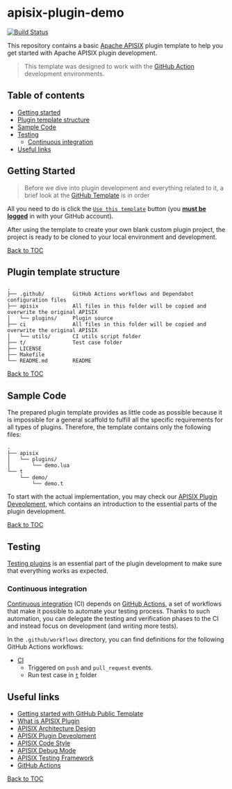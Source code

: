 # apisix-plugin-demo

[![Build Status][badge-action-img]][badge-action-url]

This repository contains a basic [Apache APISIX][apisix] plugin template to help you
get started with Apache APISIX plugin development.

> This template was designed to work with the [GitHub Action][github-actions] development environments.

## Table of contents
- [Getting started](#getting-started)
- [Plugin template structure](#plugin-template-structure)
- [Sample Code](#sample-code)
- [Testing](#testing)
  - [Continuous integration](#continuous-integration)
- [Useful links](#useful-links)

## Getting Started
> Before we dive into plugin development and everything related to it,
> a brief look at the [GitHub Template][github-public-template] is in order

All you need to do is click the [`Use this template`][apisix-plugin-use-template] button (you **<ins>must be logged</ins>** in with your GitHub account).

After using the template to create your own blank custom plugin project, the project is ready to be cloned to your local environment and development.

[Back to TOC][TOC]

## Plugin template structure
```
.
├── .github/         GitHub Actions workflows and Dependabot configuration files
├── apisix           All files in this folder will be copied and overwrite the original APISIX
│   └── plugins/     Plugin source
├── ci               All files in this folder will be copied and overwrite the original APISIX
│   └── utils/       CI utils script folder
├── t/               Test case folder
├── LICENSE
├── Makefile
└── README.md        README
```
[Back to TOC][TOC]

## Sample Code
The prepared plugin template provides as little code as possible because it is impossible for a general scaffold to fulfill all the specific requirements for all types of plugins.
Therefore, the template contains only the following files:

```
.
├── apisix
│   └── plugins/
│       └── demo.lua
└── t
    └── demo/
        └── demo.t      
```

To start with the actual implementation, you may check our [APISIX Plugin Deveolpment][apisix-plugin-develop],
which contains an introduction to the essential parts of the plugin development.

[Back to TOC][TOC]

## Testing
[Testing plugins][apisix-testing-framework] is an essential part of the plugin development to make sure that everything works as expected.

### Continuous integration
[Continuous integration][continuous-integration] (CI) depends on [GitHub Actions][github-actions], a set of workflows that make it possible to automate your testing process.
Thanks to such automation, you can delegate the testing and verification phases to the CI and instead focus on development (and writing more tests).

In the `.github/workflows` directory, you can find definitions for the following GitHub Actions workflows:

- [CI](.github/workflows/ci.yml)
  - Triggered on `push` and `pull_request` events.
  - Run test case in [`t`](t) folder

## Useful links
- [Getting started with GitHub Public Template][github-public-template]
- [What is APISIX Plugin][apisix-plugin]
- [APISIX Architecture Design][apisix-architecture-design]
- [APISIX Plugin Deveolpment][apisix-plugin-develop]
- [APISIX Code Style][apisix-code-style]
- [APISIX Debug Mode][apisix-debug-mode]
- [APISIX Testing Framework][apisix-testing-framework]
- [GitHub Actions][github-actions]

[Back to TOC][TOC]

[TOC]: #table-of-contents

[badge-action-url]: https://github.com/api7/apisix-plugin-template/actions
[badge-action-img]: https://github.com/api7/apisix-plugin-template/actions/workflows/ci.yml/badge.svg

[apisix]: https://github.com/apache/apisix
[apisix-architecture-design]: https://apisix.apache.org/docs/apisix/architecture-design/apisix
[apisix-code-style]: https://github.com/apache/apisix/blob/master/CODE_STYLE.md
[apisix-debug-mode]: https://apisix.apache.org/docs/apisix/architecture-design/debug-mode
[apisix-plugin]: https://apisix.apache.org/docs/apisix/architecture-design/plugin
[apisix-plugin-develop]: https://apisix.apache.org/docs/apisix/plugin-develop
[apisix-plugin-use-template]: https://github.com/api7/apisix-plugin-template/generate
[apisix-testing-framework]: https://apisix.apache.org/docs/apisix/internal/testing-framework

[continuous-integration]: https://en.wikipedia.org/wiki/Continuous_integration

[github-actions]: https://help.github.com/en/actions
[github-public-template]: https://docs.github.com/en/repositories/creating-and-managing-repositories/creating-a-repository-from-a-template
